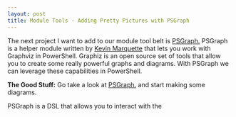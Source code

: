 ```yaml
---
layout: post
title: Module Tools - Adding Pretty Pictures with PSGraph
---
```


The next project I want to add to our module tool belt is [PSGraph.](https://github.com/KevinMarquette/PSGraph "Check Out PSGraph")
PSGraph is a helper module written by [Kevin Marquette](https://twitter.com/KevinMarquette) that lets you work with Graphviz in PowerShell.
Graphiz is an open source set of tools that allow you to create some really powerful graphs and diagrams.
With PSGraph we can leverage these capabilities in PowerShell.

**The Good Stuff:**
Go take a look at [PSGraph.](https://github.com/KevinMarquette/PSGraph "Check Out PSGraph") and start making some diagrams.
<!-- more -->

PSGraph is a DSL that allows you to interact with the 